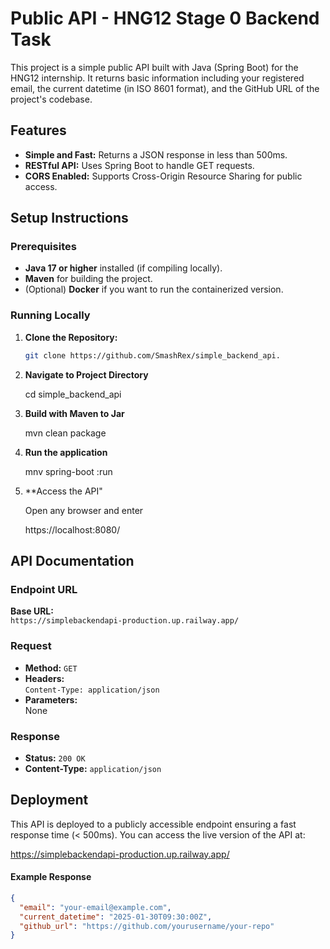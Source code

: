 # Public API - HNG12 Stage 0 Backend Task

This project is a simple public API built with Java (Spring Boot) for the HNG12 internship. It returns basic information including your registered email, the current datetime (in ISO 8601 format), and the GitHub URL of the project's codebase.

## Features

- **Simple and Fast:** Returns a JSON response in less than 500ms.
- **RESTful API:** Uses Spring Boot to handle GET requests.
- **CORS Enabled:** Supports Cross-Origin Resource Sharing for public access.

## Setup Instructions

### Prerequisites

- **Java 17 or higher** installed (if compiling locally).
- **Maven** for building the project.
- (Optional) **Docker** if you want to run the containerized version.

### Running Locally

1. **Clone the Repository:**

   ```sh
   git clone https://github.com/SmashRex/simple_backend_api.
   
2. **Navigate to Project Directory**

   cd simple_backend_api

3. **Build with Maven to Jar**

   mvn clean package

4. **Run the application**

   mnv spring-boot :run

5. **Access the API"
   
   Open any browser and enter
   
   https://localhost:8080/



## API Documentation

### Endpoint URL

**Base URL:**  
`https://simplebackendapi-production.up.railway.app/`

### Request

- **Method:** `GET`
- **Headers:**  
  `Content-Type: application/json`
- **Parameters:**  
  None

### Response

- **Status:** `200 OK`
- **Content-Type:** `application/json`

## Deployment
This API is deployed to a publicly accessible endpoint ensuring a fast response time (< 500ms). You can access the live version of the API at:

https://simplebackendapi-production.up.railway.app/


#### Example Response

```json
{
  "email": "your-email@example.com",
  "current_datetime": "2025-01-30T09:30:00Z",
  "github_url": "https://github.com/yourusername/your-repo"
}

   

